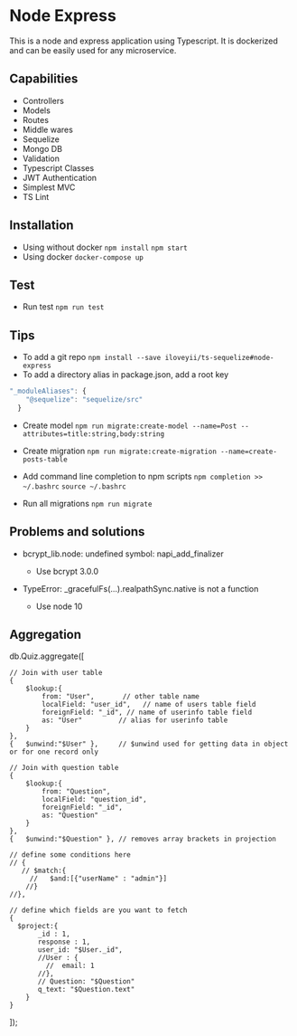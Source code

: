 Node Express
============
This is a node and express application using Typescript. It is dockerized and can be easily used for any
microservice.

## Capabilities
   * Controllers
   * Models
   * Routes
   * Middle wares
   * Sequelize
   * Mongo DB
   * Validation
   * Typescript Classes
   * JWT Authentication
   * Simplest MVC
   * TS Lint


## Installation
   * Using without docker
     `npm install`
     `npm start`
   * Using docker
     `docker-compose up`




## Test
   * Run test
     `npm run test`
     

## Tips
   * To add a git repo
     `npm install --save iloveyii/ts-sequelize#node-express`
   * To add a directory alias in package.json, add a root key
```js
"_moduleAliases": {
    "@sequelize": "sequelize/src"
  }
```
   * Create model
   `npm run migrate:create-model --name=Post --attributes=title:string,body:string`
   
   * Create migration
    `npm run migrate:create-migration --name=create-posts-table`
   
   * Add command line completion to npm scripts
   `npm completion >> ~/.bashrc`
   `source ~/.bashrc`
   
   * Run all migrations
   `npm run migrate`


## Problems and solutions
   * bcrypt_lib.node: undefined symbol: napi_add_finalizer
     * Use bcrypt 3.0.0
     
   * TypeError: _gracefulFs(...).realpathSync.native is not a function
     * Use node 10
     
     
## Aggregation
db.Quiz.aggregate([

    // Join with user table
    {
        $lookup:{
            from: "User",       // other table name
            localField: "user_id",   // name of users table field
            foreignField: "_id", // name of userinfo table field
            as: "User"         // alias for userinfo table
        }
    },
    {   $unwind:"$User" },     // $unwind used for getting data in object or for one record only

    // Join with question table
    {
        $lookup:{
            from: "Question", 
            localField: "question_id", 
            foreignField: "_id",
            as: "Question"
        }
    },
    {   $unwind:"$Question" }, // removes array brackets in projection

    // define some conditions here 
    // {
       // $match:{
         //   $and:[{"userName" : "admin"}]
        //}
    //},

    // define which fields are you want to fetch
    {   
      $project:{
           _id : 1,
           response : 1,
           user_id: "$User._id",
           //User : {
             //  email: 1
           //},
           // Question: "$Question"
           q_text: "$Question.text"
        } 
    }
]);
